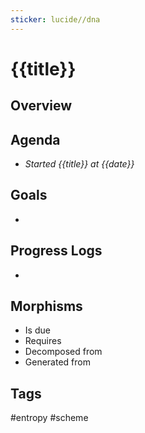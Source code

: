 ```yaml
---
sticker: lucide//dna
---
```

# {{title}}
## Overview

## Agenda
- *Started {{title}} at {{date}}*

## Goals
- <!-- Type Your Goals Here !-->

## Progress Logs
- <!-- Add Logs !-->


## Morphisms
- Is due
- Requires
- Decomposed from
- Generated from

## Tags
#entropy #scheme